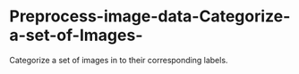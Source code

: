 # Preprocess-image-data-Categorize-a-set-of-Images-
Categorize a set of images in to their corresponding labels. 
